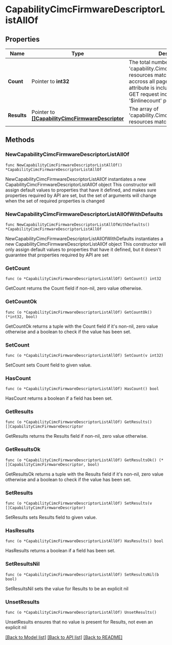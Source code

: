 # CapabilityCimcFirmwareDescriptorListAllOf

## Properties

Name | Type | Description | Notes
------------ | ------------- | ------------- | -------------
**Count** | Pointer to **int32** | The total number of &#39;capability.CimcFirmwareDescriptor&#39; resources matching the request, accross all pages. The &#39;Count&#39; attribute is included when the HTTP GET request includes the &#39;$inlinecount&#39; parameter. | [optional] 
**Results** | Pointer to [**[]CapabilityCimcFirmwareDescriptor**](capability.CimcFirmwareDescriptor.md) | The array of &#39;capability.CimcFirmwareDescriptor&#39; resources matching the request. | [optional] 

## Methods

### NewCapabilityCimcFirmwareDescriptorListAllOf

`func NewCapabilityCimcFirmwareDescriptorListAllOf() *CapabilityCimcFirmwareDescriptorListAllOf`

NewCapabilityCimcFirmwareDescriptorListAllOf instantiates a new CapabilityCimcFirmwareDescriptorListAllOf object
This constructor will assign default values to properties that have it defined,
and makes sure properties required by API are set, but the set of arguments
will change when the set of required properties is changed

### NewCapabilityCimcFirmwareDescriptorListAllOfWithDefaults

`func NewCapabilityCimcFirmwareDescriptorListAllOfWithDefaults() *CapabilityCimcFirmwareDescriptorListAllOf`

NewCapabilityCimcFirmwareDescriptorListAllOfWithDefaults instantiates a new CapabilityCimcFirmwareDescriptorListAllOf object
This constructor will only assign default values to properties that have it defined,
but it doesn't guarantee that properties required by API are set

### GetCount

`func (o *CapabilityCimcFirmwareDescriptorListAllOf) GetCount() int32`

GetCount returns the Count field if non-nil, zero value otherwise.

### GetCountOk

`func (o *CapabilityCimcFirmwareDescriptorListAllOf) GetCountOk() (*int32, bool)`

GetCountOk returns a tuple with the Count field if it's non-nil, zero value otherwise
and a boolean to check if the value has been set.

### SetCount

`func (o *CapabilityCimcFirmwareDescriptorListAllOf) SetCount(v int32)`

SetCount sets Count field to given value.

### HasCount

`func (o *CapabilityCimcFirmwareDescriptorListAllOf) HasCount() bool`

HasCount returns a boolean if a field has been set.

### GetResults

`func (o *CapabilityCimcFirmwareDescriptorListAllOf) GetResults() []CapabilityCimcFirmwareDescriptor`

GetResults returns the Results field if non-nil, zero value otherwise.

### GetResultsOk

`func (o *CapabilityCimcFirmwareDescriptorListAllOf) GetResultsOk() (*[]CapabilityCimcFirmwareDescriptor, bool)`

GetResultsOk returns a tuple with the Results field if it's non-nil, zero value otherwise
and a boolean to check if the value has been set.

### SetResults

`func (o *CapabilityCimcFirmwareDescriptorListAllOf) SetResults(v []CapabilityCimcFirmwareDescriptor)`

SetResults sets Results field to given value.

### HasResults

`func (o *CapabilityCimcFirmwareDescriptorListAllOf) HasResults() bool`

HasResults returns a boolean if a field has been set.

### SetResultsNil

`func (o *CapabilityCimcFirmwareDescriptorListAllOf) SetResultsNil(b bool)`

 SetResultsNil sets the value for Results to be an explicit nil

### UnsetResults
`func (o *CapabilityCimcFirmwareDescriptorListAllOf) UnsetResults()`

UnsetResults ensures that no value is present for Results, not even an explicit nil

[[Back to Model list]](../README.md#documentation-for-models) [[Back to API list]](../README.md#documentation-for-api-endpoints) [[Back to README]](../README.md)


